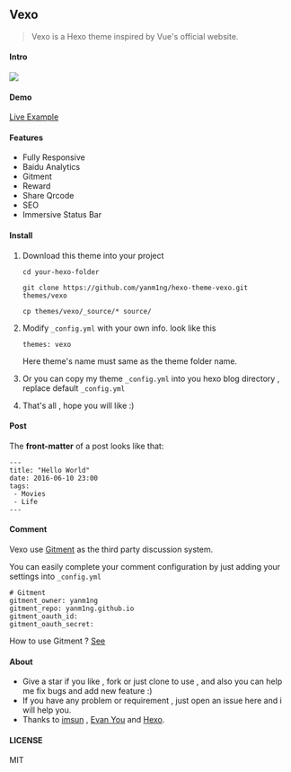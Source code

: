 ## Vexo

> Vexo is a Hexo theme inspired by Vue's official website.

#### Intro

![](http://ww1.sinaimg.cn/large/006tKfTcgy1fggf5kinjcj30m80dwact.jpg)

#### Demo

[Live Example](http://yanm1ng.cn/hexo-theme-vexo/)

#### Features

* Fully Responsive
* Baidu Analytics
* Gitment
* Reward
* Share Qrcode
* SEO
* Immersive Status Bar

#### Install

1. Download this theme into your project

   ```
   cd your-hexo-folder

   git clone https://github.com/yanm1ng/hexo-theme-vexo.git themes/vexo

   cp themes/vexo/_source/* source/
   ```

2. Modify `_config.yml` with your own info. look like this

   ```
   themes: vexo
   ```

   Here theme's name must same as the theme folder name.

3. Or you can copy my theme `_config.yml` into you hexo blog directory , replace default `_config.yml`

4. That's all , hope you will like :)

#### Post

The **front-matter** of a post looks like that:

```
---
title: "Hello World"
date: 2016-06-10 23:00
tags:
 - Movies
 - Life
---
```

#### Comment

Vexo use [Gitment](https://github.com/imsun/gitment) as the third party discussion system.

You can easily complete your comment configuration by just adding your settings into `_config.yml`

```
# Gitment
gitment_owner: yanm1ng
gitment_repo: yanm1ng.github.io
gitment_oauth_id: 
gitment_oauth_secret: 
```

How to use Gitment ? [See]([https://imsun.github.io/gitment/](https://imsun.github.io/gitment/))

#### About

- Give a star if you like , fork or just clone to use , and also you can help me fix bugs and add new feature :)
- If you have any problem or requirement , just open an issue here and i will help you.
- Thanks to [imsun](https://github.com/imsun) , [Evan You](https://github.com/yyx990803) and [Hexo](https://hexo.io).

#### LICENSE
MIT